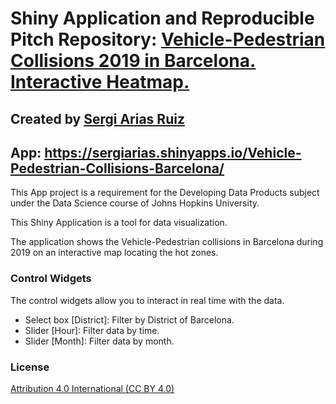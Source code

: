 # Shiny Application and Reproducible Pitch Repository: [Vehicle-Pedestrian Collisions 2019 in Barcelona. Interactive Heatmap.](https://github.com/sariasruiz/Shiny-Application-and-Reproducible-Pitch)
## Created by [Sergi Arias Ruiz](https://www.linkedin.com/in/sariasruiz)
## App: https://sergiarias.shinyapps.io/Vehicle-Pedestrian-Collisions-Barcelona/


This App project is a requirement for the Developing Data Products subject under the Data Science course of Johns Hopkins University.

This Shiny Application is a tool for data visualization.

The application shows the Vehicle-Pedestrian collisions in Barcelona during 2019 on an interactive map locating the hot zones.

### Control Widgets

The control widgets allow you to interact in real time with the data.

- Select box [District]: Filter by District of Barcelona.
- Slider [Hour]: Filter data by time.
- Slider [Month]: Filter data by month.

### License

[Attribution 4.0 International (CC BY 4.0)](https://creativecommons.org/licenses/by/4.0/deed.en)
